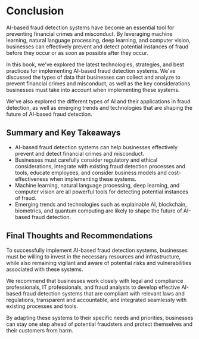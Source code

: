 # Conclusion

AI-based fraud detection systems have become an essential tool for preventing financial crimes and misconduct. By leveraging machine learning, natural language processing, deep learning, and computer vision, businesses can effectively prevent and detect potential instances of fraud before they occur or as soon as possible after they occur.

In this book, we've explored the latest technologies, strategies, and best practices for implementing AI-based fraud detection systems. We've discussed the types of data that businesses can collect and analyze to prevent financial crimes and misconduct, as well as the key considerations businesses must take into account when implementing these systems.

We've also explored the different types of AI and their applications in fraud detection, as well as emerging trends and technologies that are shaping the future of AI-based fraud detection.

Summary and Key Takeaways
-------------------------

* AI-based fraud detection systems can help businesses effectively prevent and detect financial crimes and misconduct.
* Businesses must carefully consider regulatory and ethical considerations, integrate with existing fraud detection processes and tools, educate employees, and consider business models and cost-effectiveness when implementing these systems.
* Machine learning, natural language processing, deep learning, and computer vision are all powerful tools for detecting potential instances of fraud.
* Emerging trends and technologies such as explainable AI, blockchain, biometrics, and quantum computing are likely to shape the future of AI-based fraud detection.

Final Thoughts and Recommendations
----------------------------------

To successfully implement AI-based fraud detection systems, businesses must be willing to invest in the necessary resources and infrastructure, while also remaining vigilant and aware of potential risks and vulnerabilities associated with these systems.

We recommend that businesses work closely with legal and compliance professionals, IT professionals, and fraud analysts to develop effective AI-based fraud detection systems that are compliant with relevant laws and regulations, transparent and accountable, and integrated seamlessly with existing processes and tools.

By adapting these systems to their specific needs and priorities, businesses can stay one step ahead of potential fraudsters and protect themselves and their customers from harm.

